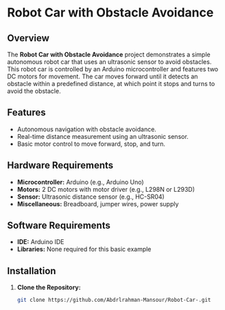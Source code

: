 # Robot Car with Obstacle Avoidance

## Overview

The **Robot Car with Obstacle Avoidance** project demonstrates a simple autonomous robot car that uses an ultrasonic sensor to avoid obstacles. This robot car is controlled by an Arduino microcontroller and features two DC motors for movement. The car moves forward until it detects an obstacle within a predefined distance, at which point it stops and turns to avoid the obstacle.

## Features

- Autonomous navigation with obstacle avoidance.
- Real-time distance measurement using an ultrasonic sensor.
- Basic motor control to move forward, stop, and turn.

## Hardware Requirements

- **Microcontroller:** Arduino (e.g., Arduino Uno)
- **Motors:** 2 DC motors with motor driver (e.g., L298N or L293D)
- **Sensor:** Ultrasonic distance sensor (e.g., HC-SR04)
- **Miscellaneous:** Breadboard, jumper wires, power supply

## Software Requirements

- **IDE:** Arduino IDE
- **Libraries:** None required for this basic example

## Installation

1. **Clone the Repository:**

   ```bash
   git clone https://github.com/Abdrlrahman-Mansour/Robot-Car-.git
